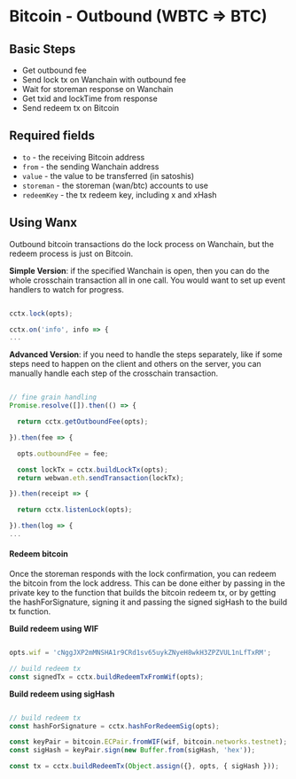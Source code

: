 # Bitcoin - Outbound (WBTC ⇒  BTC)

## Basic Steps

- Get outbound fee
- Send lock tx on Wanchain with outbound fee
- Wait for storeman response on Wanchain
- Get txid and lockTime from response
- Send redeem tx on Bitcoin

## Required fields

- `to` - the receiving Bitcoin address
- `from` - the sending Wanchain address
- `value` - the value to be transferred (in satoshis)
- `storeman` - the storeman (wan/btc) accounts to use
- `redeemKey` - the tx redeem key, including x and xHash

## Using Wanx

Outbound bitcoin transactions do the lock process on Wanchain, but the redeem
process is just on Bitcoin.


__Simple Version__: if the specified Wanchain is open, then you can do the
whole crosschain transaction all in one call. You would want to set up event
handlers to watch for progress.

```javascript

cctx.lock(opts);

cctx.on('info', info => {
...

```


__Advanced Version__: if you need to handle the steps separately, like if some
steps need to happen on the client and others on the server, you can manually
handle each step of the crosschain transaction.

```javascript

// fine grain handling
Promise.resolve([]).then(() => {

  return cctx.getOutboundFee(opts);

}).then(fee => {

  opts.outboundFee = fee;

  const lockTx = cctx.buildLockTx(opts);
  return webwan.eth.sendTransaction(lockTx);

}).then(receipt => {

  return cctx.listenLock(opts);

}).then(log => {
...


```

#### Redeem bitcoin

Once the storeman responds with the lock confirmation, you can redeem the bitcoin from the lock address. This can be done either by passing in the private key to the function that builds the bitcoin redeem tx, or by getting the hashForSignature, signing it and passing the signed sigHash to the build tx function.

__Build redeem using WIF__

```javascript

opts.wif = 'cNggJXP2mMNSHA1r9CRd1sv65uykZNyeH8wkH3ZPZVUL1nLfTxRM';

// build redeem tx
const signedTx = cctx.buildRedeemTxFromWif(opts);

```

__Build redeem using sigHash__

```javascript

// build redeem tx
const hashForSignature = cctx.hashForRedeemSig(opts);

const keyPair = bitcoin.ECPair.fromWIF(wif, bitcoin.networks.testnet);
const sigHash = keyPair.sign(new Buffer.from(sigHash, 'hex'));

const tx = cctx.buildRedeemTx(Object.assign({}, opts, { sigHash }));

```
